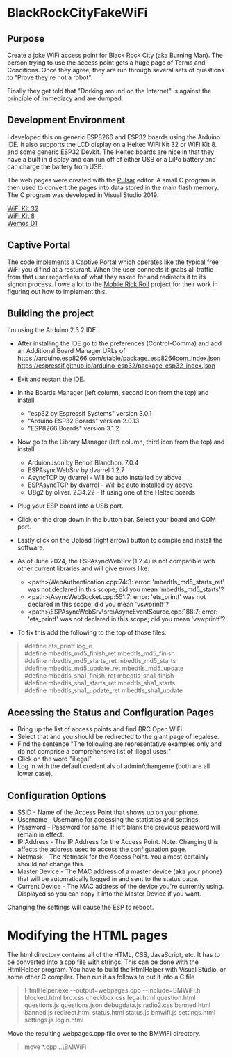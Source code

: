 # BlackRockCityFakeWiFi

## Purpose
Create a joke WiFi access point for Black Rock City (aka Burning Man). The person trying to use the access point gets a huge page of Terms and Conditions. Once they agree, they are run through several sets of questions to "Prove they're not a robot".

Finally they get told that "Dorking around on the Internet" is against the principle of Immediacy and are dumped.


## Development Environment
I developed this on generic ESP8266 and ESP32 boards using the Arduino IDE. It also supports the LCD display on a Heltec WiFi Kit 32 or WiFi Kit 8. and some generic ESP32 Devkit. The Heltec boards are nice in that they have a built in display and can run
off of either USB or a LiPo battery and can charge the battery from USB.

The web pages were created with the [Pulsar](https://pulsar-edit.dev) editor. A small C program is then used to convert the
pages into data stored in the main flash memory. The C program was developed in Visual Studio 2019.

[WiFi Kit 32](https://heltec.org/project/wifi-kit-32/)  
[WiFi Kit 8](https://heltec.org/project/wifi-kit-8/)  
[Wemos D1](https://www.wemos.cc/en/latest/d1/index.html)


## Captive Portal
The code implements a Captive Portal which operates like the typical free WiFi you'd find at a resturant.
When the user connects it grabs all traffic from that user regardless of what they asked for and redirects it
to its signon process. I owe a lot to the [Mobile Rick Roll](https://github.com/idolpx/mobile-rr) project for their work in figuring out how to
implement this.


## Building the project
I'm using the Arduino 2.3.2 IDE.

- After installing the IDE go to the preferences (Control-Comma) and add an Additional Board Manager URLs of
https://arduino.esp8266.com/stable/package_esp8266com_index.json  
https://espressif.github.io/arduino-esp32/package_esp32_index.json

- Exit and restart the IDE.

- In the Boards Manager (left column, second icon from the top) and install
    - "esp32 by Espressif Systems" version 3.0.1
    - "Arduino ESP32 Boards" version 2.0.13
    - "ESP8266 Boards" version 3.1.2

- Now go to the Library Manager (left column, third icon from the top) and install
    - ArduionJson by Benoit Blanchon. 7.0.4
    - ESPAsyncWebSrv by dvarrel 1.2.7
    - AsyncTCP by dvarrel - Will be auto installed by above
    - ESPAsyncTCP by dvarrel - Will be auto installed by above
    - U8g2 by oliver. 2.34.22 - If using one of the Heltec boards

- Plug your ESP board into a USB port.

- Click on the drop down in the button bar. Select your board and COM port.

- Lastly click on the Upload (right arrow) button to compile and install the software.

- As of June 2024, the ESPAsyncWebSrv (1.2.4) is not compatible with other current libraries and will give errors
like:

    - &lt;path>\WebAuthentication.cpp:74:3: error: 'mbedtls_md5_starts_ret' was not declared in this scope; did you mean 'mbedtls_md5_starts'?
    - &lt;path>\AsyncWebSocket.cpp:551:7: error: 'ets_printf' was not declared in this scope; did you mean 'vswprintf'?
    - &lt;path>\ESPAsyncWebSrv\src\AsyncEventSource.cpp:188:7: error: 'ets_printf' was not declared in this scope; did you mean 'vswprintf'?

- To fix this add the following to the top of those files:  
>   #define ets_printf log_e  <br>
    #define mbedtls_md5_finish_ret mbedtls_md5_finish  <br>
    #define mbedtls_md5_starts_ret mbedtls_md5_starts <br>
    #define mbedtls_md5_update_ret mbedtls_md5_update  <br>
    #define mbedtls_sha1_finish_ret  mbedtls_sha1_finish  <br>
    #define mbedtls_sha1_starts_ret mbedtls_sha1_starts <br>
    #define mbedtls_sha1_update_ret mbedtls_sha1_update  <br>


## Accessing the Status and Configuration Pages
- Bring up the list of access points and find BRC Open WiFi.
- Select that and you should be redirected to the giant page of legalese.
- Find the sentence "The following are representative examples only and do not comprise a comprehensive list of illegal</a> uses:"
- Click on the word "illegal".
- Log in with the default credentials of admin/changeme (both are all lower case).


## Configuration Options
- SSID - Name of the Access Point that shows up on your phone.
- Username - Username for accessing the statistics and settings.
- Password - Password for same. If left blank the previous password will remain in effect.
- IP Address - The IP Address for the Access Point. Note: Changing this affects the address used to access the configuration page.
- Netmask - The Netmask for the Access Point. You almost certainly should not change this.
- Master Device - The MAC address of a master device (aka your phone) that will be automatically logged in and sent to the status page.
- Current Device - The MAC address of the device you're currently using. Displayed so you can copy it into the Master Device if you want.

Changing the settings will cause the ESP to reboot.

# Modifying the HTML pages

The html directory contains all of the HTML, CSS, JavaScript, etc. It has to be converted into
a cpp file with strings. This can be done with the HtmlHelper program. You have to build the HtmlHelper with Visual Studio, or some other C compiler. Then run it as follows to put it into a C file

> HtmlHelper.exe --output=webpages.cpp --include=BMWiFi.h blocked.html brc.css checkbox.css legal.html question.html questions.js questions.json debugdata.js radio2.css banned.html banned.js redirect.html status.html status.js bmwifi.js settings.html settings.js login.html

Move the resulting webpages.cpp file over to the BMWiFi directory.
> move *.cpp ..\BMWiFi
